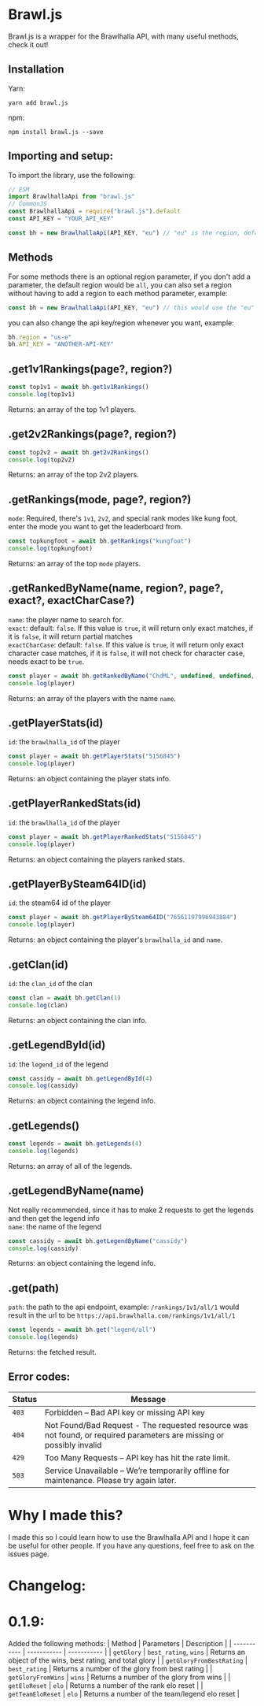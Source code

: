 # Brawl.js 
Brawl.js is a wrapper for the Brawlhalla API, with many useful methods, check it out!

## Installation
Yarn:
```
yarn add brawl.js
```
npm:
```
npm install brawl.js --save
```

## Importing and setup:
To import the library, use the following:
```js
// ESM
import BrawlhallaApi from "brawl.js"
// CommonJS
const BrawlhallaApi = require("brawl.js").default
const API_KEY = "YOUR_API_KEY"

const bh = new BrawlhallaApi(API_KEY, "eu") // "eu" is the region, default region is "all"
```

## Methods
For some methods there is an optional region parameter, if you don't add a parameter, the default region would be `all`, you can also set a region without having to add a region to each method parameter, example:
```js
const bh = new BrawlhallaApi(API_KEY, "eu") // this would use the "eu" region
```
you can also change the api key/region whenever you want, example:
```js
bh.region = "us-e"
bh.API_KEY = "ANOTHER-API-KEY"
```
## .get1v1Rankings(page?, region?)
```js
const top1v1 = await bh.get1v1Rankings()
console.log(top1v1)
```
Returns: an array of the top 1v1 players.

## .get2v2Rankings(page?, region?)
```js
const top2v2 = await bh.get2v2Rankings()
console.log(top2v2)
```
Returns: an array of the top 2v2 players.
## .getRankings(mode, page?, region?)
`mode`: Required, there's `1v1`, `2v2`, and special rank modes like kung foot, enter the mode you want to get the leaderboard from.
```js
const topkungfoot = await bh.getRankings("kungfoot")
console.log(topkungfoot)
```
Returns: an array of the top `mode` players.
## .getRankedByName(name, region?, page?, exact?, exactCharCase?)
`name`: the player name to search for.\
`exact`: default: `false`. If this value is `true`, it will return only exact matches, if it is `false`, it will return partial matches\
`exactCharCase`: default: `false`. If this value is `true`, it will return only exact character case matches, if it is `false`, it will not check for character case, needs exact to be `true`.
```js
const player = await bh.getRankedByName("ChdML", undefined, undefined, true)
console.log(player)
```
Returns: an array of the players with the name `name`.
## .getPlayerStats(id)
`id`: the `brawlhalla_id` of the player
```js
const player = await bh.getPlayerStats("5156845")
console.log(player)
```

Returns: an object containing the player stats info.

## .getPlayerRankedStats(id)
`id`: the `brawlhalla_id` of the player
```js
const player = await bh.getPlayerRankedStats("5156845")
console.log(player)
```

Returns: an object containing the players ranked stats.

## .getPlayerBySteam64ID(id)
`id`: the steam64 id of the player
```js
const player = await bh.getPlayerBySteam64ID("76561197996943884")
console.log(player)
```

Returns: an object containing the player's `brawlhalla_id` and `name`.

## .getClan(id)
`id`: the `clan_id` of the clan
```js
const clan = await bh.getClan(1)
console.log(clan)
```

Returns: an object containing the clan info.

## .getLegendById(id)
`id`: the `legend_id` of the legend
```js
const cassidy = await bh.getLegendById(4)
console.log(cassidy)
```

Returns: an object containing the legend info.
## .getLegends()
```js
const legends = await bh.getLegends(4)
console.log(legends)
```

Returns: an array of all of the legends.

## .getLegendByName(name)
Not really recommended, since it has to make 2 requests to get the legends and then get the legend info\
`name`: the name of the legend
```js
const cassidy = await bh.getLegendByName("cassidy")
console.log(cassidy)
```

Returns: an object containing the legend info.

## .get(path)
`path`: the path to the api endpoint, example: `/rankings/1v1/all/1` would result in the url to be `https://api.brawlhalla.com/rankings/1v1/all/1`
```js
const legends = await bh.get("legend/all")
console.log(legends)
```

Returns: the fetched result.


## Error codes:
| Status      | Message |
| ----------- | ----------- |
| `403`   | Forbidden – Bad API key or missing API key        |
| `404`   | Not Found/Bad Request - The requested resource was not found, or required parameters are missing or possibly invalid        |
| `429`   | Too Many Requests – API key has hit the rate limit. |
| `503`   | Service Unavailable – We’re temporarily offline for maintenance. Please try again later. |

# Why I made this?
I made this so I could learn how to use the Brawlhalla API and I hope it can be useful for other people. If you have any questions, feel free to ask on the issues page.

# Changelog:

# 0.1.9:
Added the following methods:
| Method | Parameters | Description |
| ----------- | ----------- | ----------- |
| `getGlory`  | `best_rating`, `wins`     | Returns an object of the wins, best rating, and total glory |
| `getGloryFromBestRating`  | `best_rating`     | Returns a number of the glory from best rating |
| `getGloryFromWins`  | `wins`     | Returns a number of the glory from wins |
| `getEloReset`  | `elo`     | Returns a number of the rank elo reset |
| `getTeamEloReset`  | `elo`     | Returns a number of the team/legend elo reset |